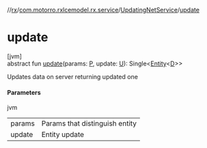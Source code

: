 //[rx](../../../index.md)/[com.motorro.rxlcemodel.rx.service](../index.md)/[UpdatingNetService](index.md)/[update](update.md)

# update

[jvm]\
abstract fun [update](update.md)(params: [P](index.md), update: [U](index.md)): Single&lt;[Entity](../../../../cache/cache/com.motorro.rxlcemodel.cache.entity/-entity/index.md)&lt;[D](index.md)&gt;&gt;

Updates data on server returning updated one

#### Parameters

jvm

| | |
|---|---|
| params | Params that distinguish entity |
| update | Entity update |
